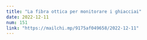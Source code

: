 ```yaml
---
title: "La fibra ottica per monitorare i ghiacciai"
date: 2022-12-11
num: 151
link: "https://mailchi.mp/9175af049658/2022-12-11"
---
```


